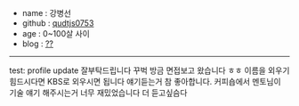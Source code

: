 - name : 강병선
- github : [qudtjs0753](https://github.com/qudtjs0753)
- age : 0~100살 사이
- blog : [??]()

---

test: profile update
잘부탁드립니다 꾸벅
방금 면접보고 왔습니다 ㅎㅎ
이름을 외우기 힘드시다면 KBS로 외우시면 됩니다
얘기듣는거 참 좋아합니다. 커피숍에서 멘토님이 기술 얘기 해주시는거 너무 재밌었습니다 더 듣고싶슴다
